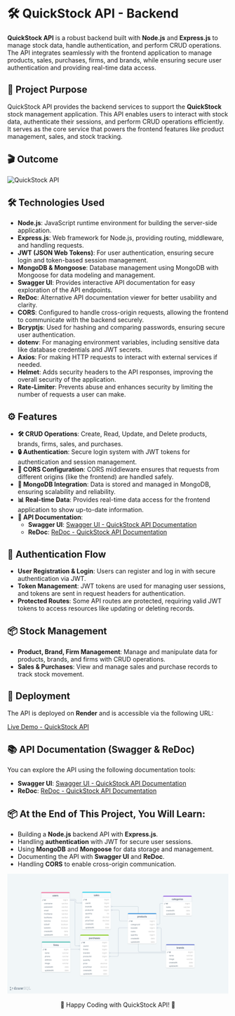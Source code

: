 # 🛠️ QuickStock API - Backend

**QuickStock API** is a robust backend built with **Node.js** and **Express.js** to manage stock data, handle authentication, and perform CRUD operations. The API integrates seamlessly with the frontend application to manage products, sales, purchases, firms, and brands, while ensuring secure user authentication and providing real-time data access.

## 🌟 Project Purpose

QuickStock API provides the backend services to support the **QuickStock** stock management application. This API enables users to interact with stock data, authenticate their sessions, and perform CRUD operations efficiently. It serves as the core service that powers the frontend features like product management, sales, and stock tracking.

## 🎬 Outcome

![QuickStock API](https://github.com/user-attachments/assets/7c7ccc0c-564b-4025-a090-212e50fb5158)

## 🛠️ Technologies Used

- **Node.js**: JavaScript runtime environment for building the server-side application.
- **Express.js**: Web framework for Node.js, providing routing, middleware, and handling requests.
- **JWT (JSON Web Tokens)**: For user authentication, ensuring secure login and token-based session management.
- **MongoDB & Mongoose**: Database management using MongoDB with Mongoose for data modeling and management.
- **Swagger UI**: Provides interactive API documentation for easy exploration of the API endpoints.
- **ReDoc**: Alternative API documentation viewer for better usability and clarity.
- **CORS**: Configured to handle cross-origin requests, allowing the frontend to communicate with the backend securely.
- **Bcryptjs**: Used for hashing and comparing passwords, ensuring secure user authentication.
- **dotenv**: For managing environment variables, including sensitive data like database credentials and JWT secrets.
- **Axios**: For making HTTP requests to interact with external services if needed.
- **Helmet**: Adds security headers to the API responses, improving the overall security of the application.
- **Rate-Limiter**: Prevents abuse and enhances security by limiting the number of requests a user can make.

## ⚙️ Features

- **🛠️ CRUD Operations**: Create, Read, Update, and Delete products, brands, firms, sales, and purchases.
- **🔒 Authentication**: Secure login system with JWT tokens for authentication and session management.
- **🔄 CORS Configuration**: CORS middleware ensures that requests from different origins (like the frontend) are handled safely.
- **💾 MongoDB Integration**: Data is stored and managed in MongoDB, ensuring scalability and reliability.
- **📊 Real-time Data**: Provides real-time data access for the frontend application to show up-to-date information.
- **📜 API Documentation**:
  - **Swagger UI**: [Swagger UI - QuickStock API Documentation](https://quickstock-api.onrender.com/documents/swagger/)
  - **ReDoc**: [ReDoc - QuickStock API Documentation](https://quickstock-api.onrender.com/documents/redoc/)

## 🚦 Authentication Flow

- **User Registration & Login**: Users can register and log in with secure authentication via JWT.
- **Token Management**: JWT tokens are used for managing user sessions, and tokens are sent in request headers for authentication.
- **Protected Routes**: Some API routes are protected, requiring valid JWT tokens to access resources like updating or deleting records.

## 📦 Stock Management

- **Product, Brand, Firm Management**: Manage and manipulate data for products, brands, and firms with CRUD operations.
- **Sales & Purchases**: View and manage sales and purchase records to track stock movement.

## 🚀 Deployment

The API is deployed on **Render** and is accessible via the following URL:

[Live Demo - QuickStock API](https://quickstock-api.onrender.com/)

## 📚 API Documentation (Swagger & ReDoc)

You can explore the API using the following documentation tools:

- **Swagger UI**: [Swagger UI - QuickStock API Documentation](https://quickstock-api.onrender.com/documents/swagger/)
- **ReDoc**: [ReDoc - QuickStock API Documentation](https://quickstock-api.onrender.com/documents/redoc/)

## 📦 At the End of This Project, You Will Learn:

- Building a **Node.js** backend API with **Express.js**.
- Handling **authentication** with JWT for secure user sessions.
- Using **MongoDB** and **Mongoose** for data storage and management.
- Documenting the API with **Swagger UI** and **ReDoc**.
- Handling **CORS** to enable cross-origin communication.

![ERD](./erdStockAPI.png)

<p align="center">🚀 Happy Coding with QuickStock API! 🚀</p>
